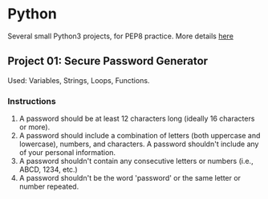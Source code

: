 # Python
Several small Python3 projects, for PEP8 practice.
More details [here](https://pep8.org/)
## Project 01: Secure Password Generator
Used: Variables, Strings, Loops, Functions. 
### Instructions
1. A password should be at least 12 characters 
long (ideally 16 characters or more).
2. A password should include a combination of 
letters (both uppercase and lowercase), numbers, 
and characters.
A password shouldn't include any of your
personal information.
4. A password shouldn't contain any consecutive 
letters or numbers (i.e., ABCD, 1234, etc.)
5. A password shouldn't be the word 'password' 
or the same letter or number repeated.
